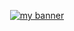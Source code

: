 <!-- Banner -->
<p align="center">
  <a href="https://github.com/Emiliano-Blackbird">
    <img src="https://github.com/user-attachments/assets/7d4dff2e-7ea0-4bb5-a749-65094a519a14" alt="my banner">
  </a>
</p>
